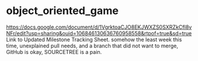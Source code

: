 # object_oriented_game
https://docs.google.com/document/d/1VgrktoaCJO8EKJWXZS0SXRZkCfl8vNFr/edit?usp=sharing&ouid=106846130636760958558&rtpof=true&sd=true Link to Updated Milestone Tracking Sheet.
somehow the least week this time, unexplained pull needs, and a branch that did not want to merge, GitHub is okay, SOURCETREE is a pain.
